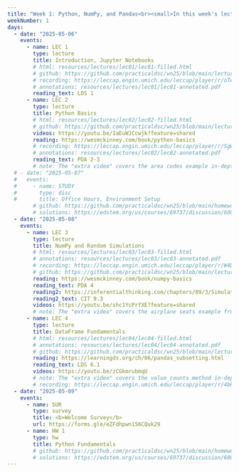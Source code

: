 ```yaml
---
title: "Week 1: Python, NumPy, and Pandas<br><small>In this week's lectures, the <b>⏯️ videos</b> cover extra examples that reinforce ideas from lecture.<br>These are <b>not</b> the lecture recordings; recordings will be posted after class.</small>"
weekNumber: 1
days:
  - date: "2025-05-06"
    events:
      - name: LEC 1
        type: lecture
        title: Introduction, Jupyter Notebooks
        # html: resources/lectures/lec01/lec01-filled.html
        # github: https://github.com/practicaldsc/wn25/blob/main/lectures/lec01/
        # recording: https://leccap.engin.umich.edu/leccap/player/r/oTAiJl
        # annotations: resources/lectures/lec01/lec01-annotated.pdf
        reading_text: LDS 1
      - name: LEC 2
        type: lecture
        title: Python Basics
        # html: resources/lectures/lec02/lec02-filled.html
        # github: https://github.com/practicaldsc/wn25/blob/main/lectures/lec02/
        videos: https://youtu.be/IaEuWJCcwjk?feature=shared
        reading: https://wesmckinney.com/book/python-basics
        # recording: https://leccap.engin.umich.edu/leccap/player/r/SgWJsK
        # annotations: resources/lectures/lec02/lec02-annotated.pdf
        reading_text: PDA 2-3
        # note: The "extra video" covers the area codes example in-depth.
  # - date: "2025-05-07"
  #   events:
  #     - name: STUDY
  #       type: disc
  #       title: Office Hours, Environment Setup
        # github: https://github.com/practicaldsc/wn25/blob/main/homeworks/hw01/hw01.ipynb
        # solutions: https://edstem.org/us/courses/69737/discussion/6009701
  - date: "2025-05-08"
    events:
      - name: LEC 3
        type: lecture
        title: NumPy and Random Simulations
        # html: resources/lectures/lec03/lec03-filled.html
        # annotations: resources/lectures/lec03/lec03-annotated.pdf
        # recording: https://leccap.engin.umich.edu/leccap/player/r/W4Dwoi
        # github: https://github.com/practicaldsc/wn25/blob/main/lectures/lec03/
        reading: https://wesmckinney.com/book/numpy-basics
        reading_text: PDA 4
        reading2: https://inferentialthinking.com/chapters/09/3/Simulation.html
        reading2_text: CIT 9.3
        videos: https://youtu.be/shc1YcPrfXE?feature=shared
        # note: The "extra video" covers the airplane seats example from the end of lecture.
      - name: LEC 4
        type: lecture
        title: DataFrame Fundamentals
        # html: resources/lectures/lec04/lec04-filled.html
        # annotations: resources/lectures/lec04/lec04-annotated.pdf
        # github: https://github.com/practicaldsc/wn25/blob/main/lectures/lec04/
        reading: https://learningds.org/ch/06/pandas_subsetting.html
        reading_text: LDS 6.1
        videos: https://youtu.be/zCGkmrubmqU
        # note: The "extra video" covers the value_counts method in-depth.
        # recording: https://leccap.engin.umich.edu/leccap/player/r/4bRDv4
  - date: "2025-05-09"
    events:
      - name: SUR
        type: survey
        title: <b>Welcome Survey</b>
        url: https://forms.gle/eZFdhpwn156CQuk29
      - name: HW 1
        type: hw
        title: Python Fundamentals
        # github: https://github.com/practicaldsc/wn25/blob/main/homeworks/hw01/hw01.ipynb
        # solutions: https://edstem.org/us/courses/69737/discussion/6009701
---
```

